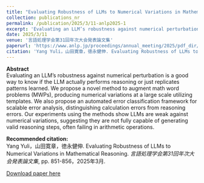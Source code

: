 ```yaml
---
title: "Evaluating Robustness of LLMs to Numerical Variations in Mathematical Reasoning"
collection: publications_nr
permalink: /publication/2025/3/11-anlp2025-1
excerpt: 'Evaluating an LLM’s robustness against numerical perturbation is a good way to know if the LLM actually performs reasoning or just replicates patterns learned. We propose a novel method to augment math word problems (MWPs), producing numerical variations at a large scale utilizing templates. We also propose an automated error classification framework for scalable error analysis, distinguishing calculation errors from reasoning errors. Our experiments using the methods show LLMs are weak against numerical variations, suggesting they are not fully capable of generating valid reasoning steps, often failing in arithmetic operations.'
date: 2025/3/11
venue: '言語処理学会第31回年次大会発表論文集'
paperurl: 'https://www.anlp.jp/proceedings/annual_meeting/2025/pdf_dir/Q2-20.pdf'
citation: 'Yang Yuli，山田寛章，徳永健伸. Evaluating Robustness of LLMs to Numerical Variations in Mathematical Reasoning. <i>言語処理学会第31回年次大会発表論文集</i>, pp. 851-856，2025年3月.'
---
```

**Abstract**   
Evaluating an LLM’s robustness against numerical perturbation is a good way to know if the LLM actually performs reasoning or just replicates patterns learned. We propose a novel method to augment math word problems (MWPs), producing numerical variations at a large scale utilizing templates. We also propose an automated error classification framework for scalable error analysis, distinguishing calculation errors from reasoning errors. Our experiments using the methods show LLMs are weak against numerical variations, suggesting they are not fully capable of generating valid reasoning steps, often failing in arithmetic operations.

**Recommended citation:**   
Yang Yuli，山田寛章，徳永健伸. Evaluating Robustness of LLMs to Numerical Variations in Mathematical Reasoning. <i>言語処理学会第31回年次大会発表論文集</i>, pp. 851-856，2025年3月.

<a href='https://www.anlp.jp/proceedings/annual_meeting/2025/pdf_dir/Q2-20.pdf'>Download paper here</a>
